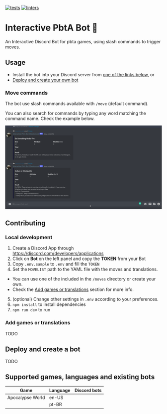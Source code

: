 [![tests](https://github.com/paulodiovani/interactive-pbta-bot/actions/workflows/test.yml/badge.svg?branch=main)][tests-action]
[![linters](https://github.com/paulodiovani/interactive-pbta-bot/actions/workflows/linters.yml/badge.svg?branch=main)][linters-action]

[tests-action]: https://github.com/paulodiovani/interactive-pbta-bot/actions/workflows/test.yml
[linters-action]: https://github.com/paulodiovani/interactive-pbta-bot/actions/workflows/linters.yml

# Interactive PbtA Bot 🤖

An Interactive Discord Bot for pbta games, using slash commands to trigger moves.

## Usage

- Install the bot into your Discord server from [one of the links below](#supported-games-languages-and-existing-bots), or
- [Deploy and create your own bot](#deploy-and-create-a-bot)

### Move commands

The bot use slash commands available with `/move` (default command).

You can also search for commands by typing any word matching the command name. Check the example below.

![usage sample](./media/usage-sample.gif)

## Contributing

### Local development

1. Create a Discord App through https://discord.com/developers/applications
2. Click on **Bot** on the left panel and copy the **TOKEN** from your Bot
3. Copy `.env.sample` to `.env` and fill the `TOKEN`
4. Set the `MOVELIST` path to the YAML file with the moves and translations.
  + You can use one of the included in the `/moves` directory or create your own.
  + Check the [Add games or translations](#add-games-or-translations) section for more info.
5. (optional) Change other settings in `.env` according to your preferences.
6. `npm install` to install dependencies
7. `npm run dev` to run

### Add games or translations

TODO

## Deploy and create a bot

TODO

## Supported games, languages and existing bots

| Game                | Language  | Discord bots
| --                  | --        | --
| Apocalypse World    | en-US     |
|                     | pt-BR     |
